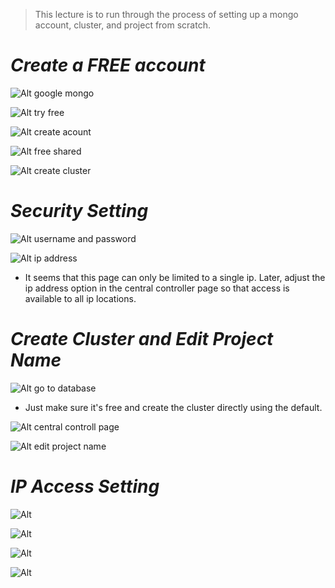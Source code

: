 > This lecture is to run through the process of setting up a mongo account, cluster, and project from scratch.

# **_Create a FREE account_**

![Alt google mongo](pic/bandicam%202022-10-22%2014-41-44-974.jpg)

![Alt try free](pic/bandicam%202022-10-22%2014-43-00-289.jpg)

![Alt create acount](pic/bandicam%202022-10-22%2014-46-13-871.jpg)

![Alt free shared](pic/bandicam%202022-10-22%2014-48-22-991.jpg)

![Alt create cluster](pic/bandicam%202022-10-22%2014-49-18-613.jpg)

# **_Security Setting_**

![Alt username and password](pic/bandicam%202022-10-22%2014-52-35-999.jpg)

![Alt ip address](pic/bandicam%202022-10-22%2014-53-21-375.jpg)

- It seems that this page can only be limited to a single ip. Later, adjust the ip address option in the central controller page so that access is available to all ip locations.

# **_Create Cluster and Edit Project Name_**

![Alt go to database](pic/bandicam%202022-10-22%2014-53-37-310.jpg)

- Just make sure it's free and create the cluster directly using the default.

![Alt central controll page](pic/bandicam%202022-10-22%2014-56-38-694.jpg)

![Alt edit project name](pic/bandicam%202022-10-22%2014-57-57-970.jpg)

# **_IP Access Setting_**

![Alt](pic/bandicam%202022-10-22%2015-00-02-454.jpg)

![Alt](pic/bandicam%202022-10-22%2015-12-06-158.jpg)

![Alt](pic/bandicam%202022-10-22%2015-12-58-335.jpg)

![Alt](pic/bandicam%202022-10-22%2015-14-57-662.jpg)
